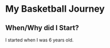<!DOCTYPE HTML>
<html>
  <head>
  <h1>My Basketball Journey</h1>
  </head>
  <h2>When/Why did I Start?</h2>
  <p>I started when I was 6 years old.</p>
</html>
